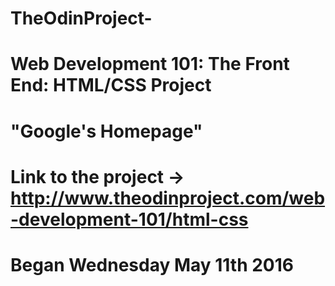 # TheOdinProject-
# Web Development 101: The Front End: HTML/CSS Project
#       "Google's Homepage"   
# Link to the project -> http://www.theodinproject.com/web-development-101/html-css
# Began Wednesday May 11th 2016
